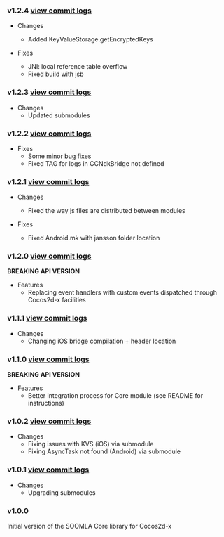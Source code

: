 ### v1.2.4 [view commit logs](https://github.com/soomla/soomla-cocos2dx-core/compare/v1.2.3...v1.2.4)

* Changes
  * Added KeyValueStorage.getEncryptedKeys

* Fixes
  * JNI: local reference table overflow
  * Fixed build with jsb

### v1.2.3 [view commit logs](https://github.com/soomla/soomla-cocos2dx-core/compare/v1.2.2...v1.2.3)

* Changes
  * Updated submodules

### v1.2.2 [view commit logs](https://github.com/soomla/soomla-cocos2dx-core/compare/v1.2.1...v1.2.2)

* Fixes
	* Some minor bug fixes
	* Fixed TAG for logs in CCNdkBridge not defined

### v1.2.1 [view commit logs](https://github.com/soomla/soomla-cocos2dx-core/compare/v1.2.0...v1.2.1)

* Changes
  * Fixed the way js files are distributed between modules

* Fixes
  * Fixed Android.mk with jansson folder location

### v1.2.0 [view commit logs](https://github.com/soomla/soomla-cocos2dx-core/compare/v1.1.1...v1.2.0)

**BREAKING API VERSION**

* Features
  * Replacing event handlers with custom events dispatched through Cocos2d-x facilities

### v1.1.1 [view commit logs](https://github.com/soomla/soomla-cocos2dx-core/compare/v1.1.0...v1.1.1)

* Changes
  * Changing iOS bridge compilation + header location

### v1.1.0 [view commit logs](https://github.com/soomla/soomla-cocos2dx-core/compare/v1.0.2...v1.1.0)

**BREAKING API VERSION**

* Features
  * Better integration process for Core module (see README for instructions)

### v1.0.2 [view commit logs](https://github.com/soomla/soomla-cocos2dx-core/compare/v1.0.1...v1.0.2)

* Changes
  * Fixing issues with KVS (iOS) via submodule
  * Fixing AsyncTask not found (Android) via submodule

### v1.0.1 [view commit logs](https://github.com/soomla/soomla-cocos2dx-core/compare/v1.0.0...v1.0.1)

* Changes
  * Upgrading submodules

### v1.0.0

Initial version of the SOOMLA Core library for Cocos2d-x
